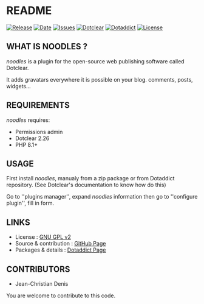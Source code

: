 # README

[![Release](https://img.shields.io/github/v/release/JcDenis/noodles)](https://github.com/JcDenis/noodles/releases)
[![Date](https://img.shields.io/github/release-date/JcDenis/noodles)](https://github.com/JcDenis/noodles/releases)
[![Issues](https://img.shields.io/github/issues/JcDenis/noodles)](https://github.com/JcDenis/noodles/issues)
[![Dotclear](https://img.shields.io/badge/dotclear-v2.26-blue.svg)](https://fr.dotclear.org/download)
[![Dotaddict](https://img.shields.io/badge/dotaddict-official-green.svg)](https://plugins.dotaddict.org/dc2/details/noodles)
[![License](https://img.shields.io/github/license/JcDenis/noodles)](https://github.com/JcDenis/noodles/blob/master/LICENSE)

## WHAT IS NOODLES ?

_noodles_ is a plugin for the open-source 
web publishing software called Dotclear.

It adds gravatars everywhere it is possible on 
your blog. comments, posts, widgets...

## REQUIREMENTS

 _noodles_ requires: 

  * Permissions admin
  * Dotclear 2.26
  * PHP 8.1+

## USAGE

First install _noodles_, manualy from a zip package or from 
Dotaddict repository. (See Dotclear's documentation to know how do this)

Go to ''plugins manager'', expand _noodles_ information then 
go to ''configure plugin'', fill in form.

## LINKS

 * License : [GNU GPL v2](https://www.gnu.org/licenses/old-licenses/lgpl-2.0.html)
 * Source & contribution : [GitHub Page](https://github.com/JcDenis/noodles)
 * Packages & details : [Dotaddict Page](https://plugins.dotaddict.org/dc2/details/noodles)

## CONTRIBUTORS

 * Jean-Christian Denis

 You are welcome to contribute to this code.